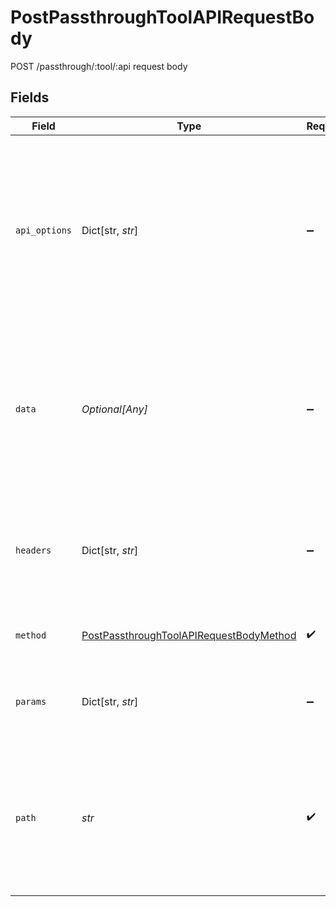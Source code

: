 # PostPassthroughToolAPIRequestBody

POST /passthrough/:tool/:api request body


## Fields

| Field                                                                                                                                                                                | Type                                                                                                                                                                                 | Required                                                                                                                                                                             | Description                                                                                                                                                                          |
| ------------------------------------------------------------------------------------------------------------------------------------------------------------------------------------ | ------------------------------------------------------------------------------------------------------------------------------------------------------------------------------------ | ------------------------------------------------------------------------------------------------------------------------------------------------------------------------------------ | ------------------------------------------------------------------------------------------------------------------------------------------------------------------------------------ |
| `api_options`                                                                                                                                                                        | Dict[str, *str*]                                                                                                                                                                     | :heavy_minus_sign:                                                                                                                                                                   | Custom options interpreted by the passthrough API adapter you've selected. These options are not documented right now as they're only for very advanced use cases.                   |
| `data`                                                                                                                                                                               | *Optional[Any]*                                                                                                                                                                      | :heavy_minus_sign:                                                                                                                                                                   | The data to submit as part of the request body. This can either be an array or object (in which case we will forward it as JSON) or a string (in which case we will forward it raw). |
| `headers`                                                                                                                                                                            | Dict[str, *str*]                                                                                                                                                                     | :heavy_minus_sign:                                                                                                                                                                   | The headers to send with the request. Note that we automatically supply any authentication-related headers.                                                                          |
| `method`                                                                                                                                                                             | [PostPassthroughToolAPIRequestBodyMethod](../../models/operations/postpassthroughtoolapirequestbodymethod.md)                                                                        | :heavy_check_mark:                                                                                                                                                                   | The HTTP method (e.g., `GET`) of the request.                                                                                                                                        |
| `params`                                                                                                                                                                             | Dict[str, *str*]                                                                                                                                                                     | :heavy_minus_sign:                                                                                                                                                                   | The query parameters to send in addition to the ones in the `path`.                                                                                                                  |
| `path`                                                                                                                                                                               | *str*                                                                                                                                                                                | :heavy_check_mark:                                                                                                                                                                   | The path of the endpoint you want to call. We automatically prepend the base URL of the API (all base URLs are documented in the endpoint description).                              |